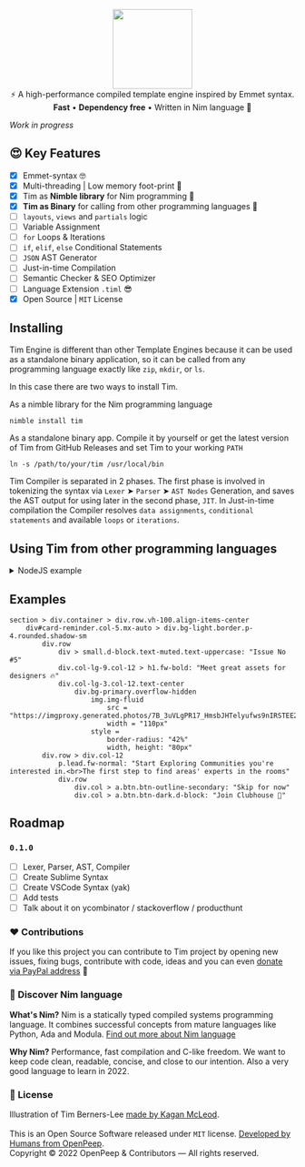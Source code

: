 <p align="center">
    <img src="https://raw.githubusercontent.com/openpeep/tim/main/.github/tim.png" width="140px"><br>
    ⚡️ A high-performance compiled template engine inspired by Emmet syntax.<br>
    <strong>Fast</strong> • <strong>Dependency free</strong> • Written in Nim language 👑
</p>

_Work in progress_

## 😍 Key Features
- [x] Emmet-syntax 🤓
- [x] Multi-threading | Low memory foot-print 🍃
- [x] Tim as **Nimble library** for Nim programming 👑
- [x] **Tim as Binary** for calling from other programming languages 🥳
- [ ] `layouts`, `views` and `partials` logic
- [ ] Variable Assignment
- [ ] `for` Loops & Iterations
- [ ] `if`, `elif`, `else` Conditional Statements
- [ ] `JSON` AST Generator
- [ ] Just-in-time Compilation
- [ ] Semantic Checker & SEO Optimizer
- [ ] Language Extension `.timl` 😎
- [x] Open Source | `MIT` License

## Installing
Tim Engine is different than other Template Engines because it can be used as a standalone binary application,
so it can be called from any programming language exactly like `zip`, `mkdir`, or `ls`.

In this case there are two ways to install Tim.

As a nimble library for the Nim programming language
```
nimble install tim
```

As a standalone binary app. Compile it by yourself or get the latest version
of Tim from GitHub Releases and set Tim to your working `PATH`
```
ln -s /path/to/your/tim /usr/local/bin
```

Tim Compiler is separated in 2 phases. The first phase is involved in tokenizing the syntax via `Lexer` ➤ `Parser` ➤ `AST Nodes` Generation,
and saves the AST output for using later in the second phase, `JIT`. In Just-in-time compilation the Compiler resolves `data assignments`,
`conditional statements` and available `loops` or `iterations`.

## Using Tim from other programming languages

<details>
    <summary>NodeJS example</summary>

JIT compiler on request, using `.timl.ast`, `spawn`

```js
const http = require('http');
const { spawn } = require('child_process');
const server = http.createServer();

const Views = {
    'profile': './storage/tim/jit/profile.timl.ast'         // add content example of this timl.ast
}

const User = {
    data: {
        name: 'Tim Berners-Lee',
        username: 'tim.berners.lee',
    },
    
    json: () => JSON.stringify(User.data)
}

server.on('request', (request, response) => {
    if (request.url === '/profile') {
        var htmlPage = ""

        // Spawn a process to Tim Engine for JIT of the given AST,
        // providing data as a stringified JSON with `--data` flag
        const tim = spawn('tim', ['--ast', Views.profile, '--data', User.json()]);
        
        process.stdin.pipe(tim.stdin)
        for await (const html of tim.stdout) {
            htmlPage += data
        };
        res.end(htmlPage)
    } else {
        res.writeHead(404, {'Content-Type': 'text/html'})
        res.end('404 | Route not found')
    }
});

server.listen(3000);
```
</details>

## Examples

```timl
section > div.container > div.row.vh-100.align-items-center
    div#card-reminder.col-5.mx-auto > div.bg-light.border.p-4.rounded.shadow-sm
        div.row
            div > small.d-block.text-muted.text-uppercase: "Issue No #5"
            div.col-lg-9.col-12 > h1.fw-bold: "Meet great assets for designers 🔥"
            div.col-lg-3.col-12.text-center
                div.bg-primary.overflow-hidden
                    img.img-fluid
                        src = "https://imgproxy.generated.photos/7B_3uVLgPR17_HmsbJHTelyufws9nIRSTEE2D_FJmLA/rs:fit:256:256/Z3M6Ly9nZW5lcmF0/ZWQtcGhvdG9zL3Ry/YW5zcGFyZW50X3Yz/L3YzXzA2OTc1Nzgu/cG5n.png"
                        width = "110px"
                    style =
                        border-radius: "42%"
                        width, height: "80px"
        div.row > div.col-12
            p.lead.fw-normal: "Start Exploring Communities you're interested in.<br>The first step to find areas' experts in the rooms"
            div.row
                div.col > a.btn.btn-outline-secondary: "Skip for now"
                div.col > a.btn.btn-dark.d-block: "Join Clubhouse 🤟"
```

## Roadmap

### `0.1.0`
- [ ] Lexer, Parser, AST, Compiler
- [ ] Create Sublime Syntax
- [ ] Create VSCode Syntax (yak)
- [ ] Add tests
- [ ] Talk about it on ycombinator / stackoverflow / producthunt

### ❤ Contributions
If you like this project you can contribute to Tim project by opening new issues, fixing bugs, contribute with code, ideas and you can even [donate via PayPal address](https://www.paypal.com/donate/?hosted_button_id=RJK3ZTDWPL55C) 🥰

### 👑 Discover Nim language
<strong>What's Nim?</strong> Nim is a statically typed compiled systems programming language. It combines successful concepts from mature languages like Python, Ada and Modula. [Find out more about Nim language](https://nim-lang.org/)

<strong>Why Nim?</strong> Performance, fast compilation and C-like freedom. We want to keep code clean, readable, concise, and close to our intention. Also a very good language to learn in 2022.

### 🎩 License
Illustration of Tim Berners-Lee [made by Kagan McLeod](https://www.kaganmcleod.com).<br><br>
This is an Open Source Software released under `MIT` license. [Developed by Humans from OpenPeep](https://github.com/openpeep).<br>
Copyright &copy; 2022 OpenPeep & Contributors &mdash; All rights reserved.
